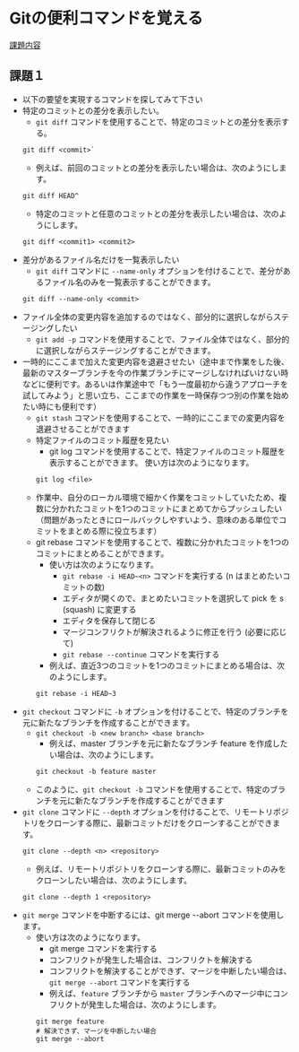 # Gitの便利コマンドを覚える
[課題内容](https://airtable.com/appPxhCPFYGqqN9YU/tblVlFr2q4lIqDKYc/viwX8r6DpCRp80swL/recW2FPEuCiUptWca?blocks=hide)

## 課題１
 - 以下の要望を実現するコマンドを探してみて下さい
 - 特定のコミットとの差分を表示したい。
   - `git diff` コマンドを使用することで、特定のコミットとの差分を表示する。 
   ```shell
   git diff <commit>`
   ```
   - 例えば、前回のコミットとの差分を表示したい場合は、次のようにします。
   ```shell
   git diff HEAD^
   ```
   - 特定のコミットと任意のコミットとの差分を表示したい場合は、次のようにします。
   ```shell
   git diff <commit1> <commit2>
   ```
 - 差分があるファイル名だけを一覧表示したい
   - `git diff` コマンドに `--name-only` オプションを付けることで、差分があるファイル名のみを一覧表示することができます。
   ```shell
   git diff --name-only <commit>
   ```
 - ファイル全体の変更内容を追加するのではなく、部分的に選択しながらステージングしたい
   - `git add -p` コマンドを使用することで、ファイル全体ではなく、部分的に選択しながらステージングすることができます。
 - 一時的にここまで加えた変更内容を退避させたい（途中まで作業をした後、最新のマスターブランチを今の作業ブランチにマージしなければいけない時などに便利です。あるいは作業途中で「もう一度最初から違うアプローチを試してみよう」と思い立ち、ここまでの作業を一時保存つつ別の作業を始めたい時にも便利です）
   - `git stash` コマンドを使用することで、一時的にここまでの変更内容を退避させることができます
   - 特定ファイルのコミット履歴を見たい
     - git log コマンドを使用することで、特定ファイルのコミット履歴を表示することができます。
     使い方は次のようになります。
     ```shell
     git log <file>
     ```
   - 作業中、自分のローカル環境で細かく作業をコミットしていたため、複数に分かれたコミットを1つのコミットにまとめてからプッシュしたい（問題があったときにロールバックしやすいよう、意味のある単位でコミットをまとめる際に役立ちます）
   - git rebase コマンドを使用することで、複数に分かれたコミットを1つのコミットにまとめることができます。 
     - 使い方は次のようになります。 
       - `git rebase -i HEAD~<n>` コマンドを実行する (n はまとめたいコミットの数)
       - エディタが開くので、まとめたいコミットを選択して pick を s (squash) に変更する 
       - エディタを保存して閉じる 
       - マージコンフリクトが解決されるように修正を行う (必要に応じて)
       - `git rebase --continue` コマンドを実行する 
     - 例えば、直近3つのコミットを1つのコミットにまとめる場合は、次のようにします。
     ```shell
     git rebase -i HEAD~3
     ```
 - `git checkout` コマンドに `-b` オプションを付けることで、特定のブランチを元に新たなブランチを作成することができます。
   - `git checkout -b <new branch> <base branch>`
     - 例えば、master ブランチを元に新たなブランチ feature を作成したい場合は、次のようにします。
     ```shell
     git checkout -b feature master
     ```
   - このように、`git checkout -b` コマンドを使用することで、特定のブランチを元に新たなブランチを作成することができます
 - `git clone` コマンドに `--depth` オプションを付けることで、リモートリポジトリをクローンする際に、最新コミットだけをクローンすることができます。
   ```shell
   git clone --depth <n> <repository>
   ```
   - 例えば、リモートリポジトリをクローンする際に、最新コミットのみをクローンしたい場合は、次のようにします。
    ```shell
    git clone --depth 1 <repository> 
    ```
 - `git merge` コマンドを中断するには、git merge --abort コマンドを使用します。 
   - 使い方は次のようになります。 
     - git merge コマンドを実行する 
     - コンフリクトが発生した場合は、コンフリクトを解決する 
     - コンフリクトを解決することができず、マージを中断したい場合は、`git merge --abort` コマンドを実行する
     - 例えば、`feature` ブランチから `master` ブランチへのマージ中にコンフリクトが発生した場合は、次のようにします。
     ```shell
     git merge feature
     # 解決できず、マージを中断したい場合
     git merge --abort
     ```

